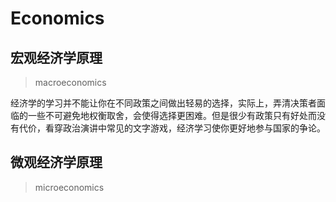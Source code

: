 # Economics

## 宏观经济学原理

> macroeconomics

经济学的学习并不能让你在不同政策之间做出轻易的选择，实际上，弄清决策者面临的一些不可避免地权衡取舍，会使得选择更困难。但是很少有政策只有好处而没有代价，看穿政治演讲中常见的文字游戏，经济学习使你更好地参与国家的争论。





## 微观经济学原理

> microeconomics
